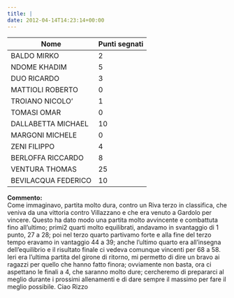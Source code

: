 ```yaml
---
title: |
date: 2012-04-14T14:23:14+00:00
---
```

| **Nome** | **Punti segnati** |
| -------- | ----------------- |
| BALDO MIRKO | 2 |
| NDOME KHADIM | 5 |
| DUO RICARDO | 3 |
| MATTIOLI ROBERTO | 0 |
| TROIANO NICOLO’ | 1 |
| TOMASI OMAR | 0 |
| DALLABETTA MICHAEL | 10 |
| MARGONI MICHELE | 0 |
| ZENI FILIPPO | 4 |
| BERLOFFA RICCARDO | 8 |
| VENTURA THOMAS | 25 |
| BEVILACQUA FEDERICO | 10 |

**Commento:**  
Come immaginavo, partita molto dura, contro un Riva terzo in classifica, che veniva da una vittoria contro Villazzano e che era venuto a Gardolo per vincere. Questo ha dato modo una partita molto avvincente e combattuta fino all’ultimo; primi2 quarti molto equilibrati, andavamo in svantaggio di 1 punto, 27 a 28; poi nel terzo quarto partivamo forte e alla fine del terzo tempo eravamo in vantaggio 44 a 39; anche l’ultimo quarto era all’insegna dell’equilibrio e il risultato finale ci vedeva comunque vincenti per 68 a 58. Ieri era l’ultima partita del girone di ritorno, mi permetto di dire un bravo ai ragazzi per quello che hanno fatto finora; ovviamente non basta, ora ci aspettano le finali a 4, che saranno molto dure; cercheremo di prepararci al meglio durante i prossimi allenamenti e di dare sempre il massimo per fare il meglio possibile. Ciao Rizzo